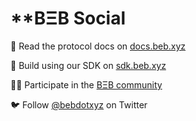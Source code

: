 # **BΞB Social

📖 Read the protocol docs on [docs.beb.xyz](https://docs.beb.xyz)

🔨 Build using our SDK on [sdk.beb.xyz](https://sdk.beb.xyz)

👩‍💻 Participate in the [BΞB community](https://beb.xyz)

🐦 Follow [@bebdotxyz](https://twitter.com/bebdotxyz) on Twitter
